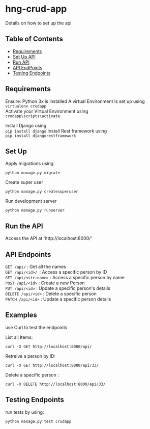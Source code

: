 # hng-crud-app

Details on how to set up the api

## Table of Contents

- [Requirements](#Requirements)
- [Set Up API](#Set-Up)
- [Run API](#Run-API)
- [API EndPoints](#API-Endpoints)
- [Testing Endpoints](#Testing-Endpoints)

## Requirements

Ensure:
Python 3x is installed
A virtual Environment is set up using \
```virtualenv crudapp``` \
Activate your Virtual Environment using \
```crudapp\scripts\activate``` 

Install Django using \
```pip install django```
Install Rest framework using \
```pip install djangorestframework```

## Set Up
Apply migrations using

```python manage.py migrate```

Create super user

```python manage.py createsuperuser```


Run development server

```python manage.py runserver```

## Run the API

Access the API at 'http://localhost:8000/'

## API Endpoints

`GET /api/` :   Get all the names \
`GET /api/<id>/ `:   Access a specific person by ID \
`GET /api/<str:name>` :   Access a specific person by name \
`POST /api/<id>` :   Create a new Person \
`PUT /api/<id>` :   Update a specific person's details \
`DELETE /api/<id>` :    Delete a specific person \
`PATCH /api/<id>` :   Update a specific person details

## Examples
 use Curl to test the endpoints

 List all Items:
 
 ```curl -X GET http://localhost:8000/api/```

 Retreive a person by ID:
 
 ```curl -X GET http://localhost:8000/api/33/```

 Delete a specific person :

 ```curl -X DELETE http://localhost:8000/api/33/```

 ## Testing Endpoints

 run tests by using:

 ```python manage.py test crudapp```




